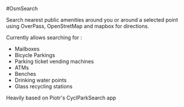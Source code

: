 #OsmSearch

Search nearest public amenities around you or around a selected point using OverPass, OpenStretMap and mapbox for directions.

Currently allows searching for :
- Mailboxes
- Bicycle Parkings
- Parking ticket vending machines
- ATMs
- Benches
- Drinking water points
- Glass recycling stations

Heavily based on Piotr's CyclParkSearch app
